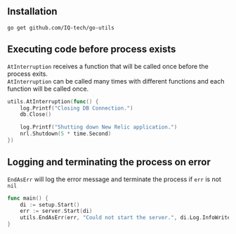 ## Installation

```terminal
go get github.com/IQ-tech/go-utils
```

## Executing code before process exists

`AtInterruption` receives a function that will be called once before the process exits.  
`AtInterruption` can be called many times with different functions and each function will be
called once.

```go
utils.AtInterruption(func() {
	log.Printf("Closing DB Connection.")
	db.Close()

	log.Printf("Shutting down New Relic application.")
	nrl.Shutdown(5 * time.Second)
})
```

## Logging and terminating the process on error

`EndAsErr` will log the error message and terminate the process if `err` is not `nil`

```go
func main() {
	di := setup.Start()
	err := server.Start(di)
	utils.EndAsErr(err, "Could not start the server.", di.Log.InfoWriter(), di.Log.ErrorWriter())
}

```
